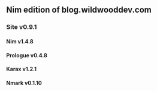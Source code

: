 ## Nim edition of blog.wildwooddev.com

### Site v0.9.1

#### Nim v1.4.8

#### Prologue v0.4.8

#### Karax v1.2.1

#### Nmark v0.1.10

